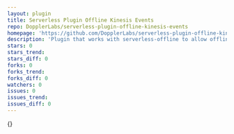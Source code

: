 ```yaml
---
layout: plugin
title: Serverless Plugin Offline Kinesis Events
repo: DopplerLabs/serverless-plugin-offline-kinesis-events
homepage: 'https://github.com/DopplerLabs/serverless-plugin-offline-kinesis-events'
description: 'Plugin that works with serverless-offline to allow offline testing of serverless functions that are triggered by Kinesis events.'
stars: 0
stars_trend: 
stars_diff: 0
forks: 0
forks_trend: 
forks_diff: 0
watchers: 0
issues: 0
issues_trend: 
issues_diff: 0
---
```



{}
